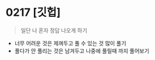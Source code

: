 # 0217  [깃헙]

> 일단 나 혼자 정답 나오게 하기
> 
- 너무 어려운 것은 제껴두고 풀 수 있는 것 많이 풀기
- 풀다가 안 풀리는 것은 남겨두고 나중에 풀릴때 까지 풀어보기